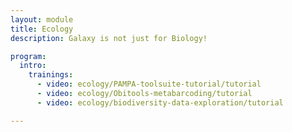 ```yaml
---
layout: module
title: Ecology
description: Galaxy is not just for Biology!

program:
  intro:
    trainings:
      - video: ecology/PAMPA-toolsuite-tutorial/tutorial
      - video: ecology/Obitools-metabarcoding/tutorial
      - video: ecology/biodiversity-data-exploration/tutorial

---
```

